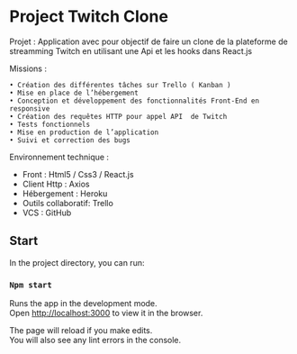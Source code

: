 # Project Twitch Clone

Projet : Application avec pour objectif de faire un clone de la plateforme de streamming Twitch en utilisant une Api et les hooks dans React.js

Missions :

    • Création des différentes tâches sur Trello ( Kanban ) 
    • Mise en place de l’hébergement
    • Conception et développement des fonctionnalités Front-End en responsive
    • Création des requêtes HTTP pour appel API  de Twitch
    • Tests fonctionnels
    • Mise en production de l’application
    • Suivi et correction des bugs

Environnement technique : 

- Front : Html5 / Css3 / React.js
- Client Http : Axios
- Hébergement : Heroku
- Outils collaboratif: Trello
- VCS : GitHub

## Start

In the project directory, you can run:

### `Npm start`

Runs the app in the development mode.\
Open [http://localhost:3000](http://localhost:3000) to view it in the browser.

The page will reload if you make edits.\
You will also see any lint errors in the console.
